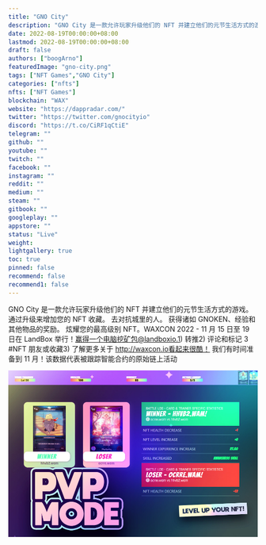 ```yaml
---
title: "GNO City"
description: "GNO City 是一款允许玩家升级他们的 NFT 并建立他们的元节生活方式的游戏。 在 PVP 和赛车模式中赚取 GNOKEN。"
date: 2022-08-19T00:00:00+08:00
lastmod: 2022-08-19T00:00:00+08:00
draft: false
authors: ["boogArno"]
featuredImage: "gno-city.png"
tags: ["NFT Games","GNO City"]
categories: ["nfts"]
nfts: ["NFT Games"]
blockchain: "WAX"
website: "https://dappradar.com/"
twitter: "https://twitter.com/gnocityio"
discord: "https://t.co/CiRF1qCtiE"
telegram: ""
github: ""
youtube: ""
twitch: ""
facebook: ""
instagram: ""
reddit: ""
medium: ""
steam: ""
gitbook: ""
googleplay: ""
appstore: ""
status: "Live"
weight: 
lightgallery: true
toc: true
pinned: false
recommend: false
recommend1: false
---
```

GNO City 是一款允许玩家升级他们的 NFT 并建立他们的元节生活方式的游戏。 通过升级来增加您的 NFT 收藏。 去对抗城里的人。 获得诸如 GNOKEN、经验和其他物品的奖励。 炫耀您的最高级别 NFT。WAXCON 2022 - 11 月 15 日至 19 日在 LandBox 举行！赢得一个电脑挖矿包@landboxio.1) 转推2) 评论和标记 3 #NFT 朋友或收藏3) 了解更多关于 http://waxcon.io看起来很酷！ 我们有时间准备到 11 月！该数据代表被跟踪智能合约的原始链上活动

![gnocity-dapp-games-wax-image1_ad8bb039103140cd4294c588d8944be7](gnocity-dapp-games-wax-image1_ad8bb039103140cd4294c588d8944be7.png)